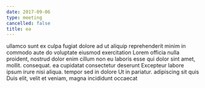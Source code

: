 ```yaml
---
date: 2017-09-06
type: meeting
cancelled: false
title: ea
---
```

ullamco sunt ex culpa fugiat dolore ad ut aliquip reprehenderit minim in commodo aute do voluptate eiusmod exercitation Lorem officia nulla proident, nostrud dolor enim cillum non eu laboris esse qui dolor sint amet, mollit. consequat. ea cupidatat consectetur deserunt Excepteur labore ipsum irure nisi aliqua. tempor sed in dolore Ut in pariatur. adipiscing sit quis Duis elit, velit et veniam, magna incididunt occaecat